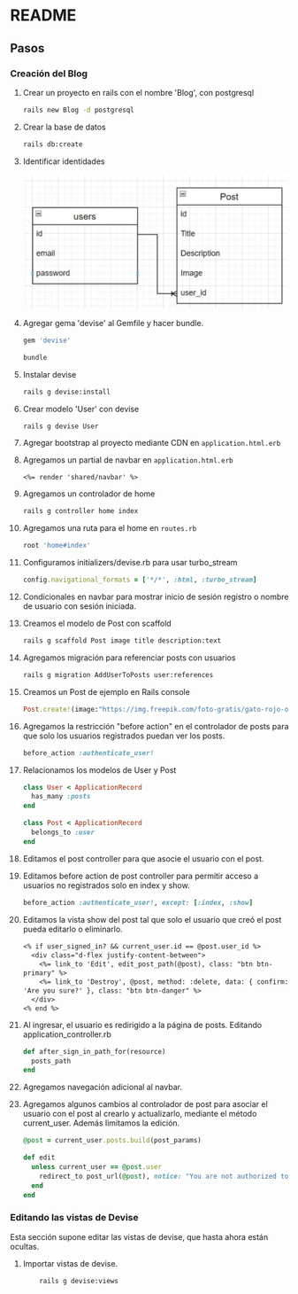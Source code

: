 # README

## Pasos

### Creación del Blog

1. Crear un proyecto en rails con el nombre 'Blog', con postgresql

    ```bash
    rails new Blog -d postgresql
    ```

2. Crear la base de datos

    ```bash
    rails db:create
    ```

3. Identificar identidades

    ![Alt text](image.png)

4. Agregar gema 'devise' al Gemfile y hacer bundle.

    ```ruby
    gem 'devise'
    ```

    ```bash
    bundle
    ```

5. Instalar devise

    ```bash
    rails g devise:install
    ```

6. Crear modelo 'User' con devise

    ```bash
    rails g devise User
    ```

7. Agregar bootstrap al proyecto mediante CDN en `application.html.erb`

8. Agregamos un partial de navbar en `application.html.erb`

    ```erb
    <%= render 'shared/navbar' %>
    ```

9. Agregamos un controlador de home

    ```bash
    rails g controller home index
    ```

10. Agregamos una ruta para el home en `routes.rb`

    ```ruby
    root 'home#index'
    ```

11. Configuramos initializers/devise.rb para usar turbo_stream

    ```ruby
    config.navigational_formats = ['*/*', :html, :turbo_stream]
    ```

12. Condicionales en navbar para mostrar inicio de sesión registro o nombre de usuario con sesión iniciada.

13. Creamos el modelo de Post con scaffold

    ```bash
    rails g scaffold Post image title description:text
    ```

14. Agregamos migración para referenciar posts con usuarios

    ```bash
    rails g migration AddUserToPosts user:references
    ```

15. Creamos un Post de ejemplo en Rails console

    ```ruby
    Post.create!(image:"https://img.freepik.com/foto-gratis/gato-rojo-o-blanco-i-estudio-blanco_155003-13189.jpg?w=2000", title: "En la mente de un gato", description: "Es un libro que explica de forma simple lo que realmente se sabe de los gatos y lo mucho que falta por entender. Es un libro que todo aquel que tenga o quiera tener un gato encontrará útil.", user_id: User.last.id)
    ```

16. Agregamos la restricción "before action" en el controlador de posts para que solo los usuarios registrados puedan ver los posts.

    ```ruby
    before_action :authenticate_user!
    ```

17. Relacionamos los modelos de User y Post

    ```ruby
    class User < ApplicationRecord
      has_many :posts
    end
    ```

    ```ruby
    class Post < ApplicationRecord
      belongs_to :user
    end
    ```

18. Editamos el post controller para que asocie el usuario con el post.

19. Editamos before action de post controller para permitir acceso a usuarios no registrados solo en index y show.

    ```ruby
    before_action :authenticate_user!, except: [:index, :show]
    ```

20. Editamos la vista show del post tal que solo el usuario que creó el post pueda editarlo o eliminarlo.

    ```erb
    <% if user_signed_in? && current_user.id == @post.user_id %>
      <div class="d-flex justify-content-between">
        <%= link_to 'Edit', edit_post_path(@post), class: "btn btn-primary" %>
        <%= link_to 'Destroy', @post, method: :delete, data: { confirm: 'Are you sure?' }, class: "btn btn-danger" %>
      </div>
    <% end %>
    ```

21. Al ingresar, el usuario es redirigido a la página de posts. Editando application_controller.rb

    ```ruby
    def after_sign_in_path_for(resource)
      posts_path
    end
    ```

22. Agregamos navegación adicional al navbar.

23. Agregamos algunos cambios al controlador de post para asociar el usuario con el post al crearlo y actualizarlo, mediante el método current_user. Además limitamos la edición.

    ```ruby
    @post = current_user.posts.build(post_params)
    ```

    ```ruby
    def edit
      unless current_user == @post.user
        redirect_to post_url(@post), notice: "You are not authorized to edit this post."
      end
    end
    ```

### Editando las vistas de Devise

Esta sección supone editar las vistas de devise, que hasta ahora están ocultas.

1. Importar vistas de devise.

    ```bash
        rails g devise:views
    ```